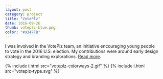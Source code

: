 ```yaml
---
layout: post
category: project
title: "VotePlz"
date: 2016-09-26
thumb: voteplz-blue.png
color: "#9347FB"
---
```


I was involved in the VotePlz team, an initiative encouraging young people to vote in the 2016 U.S. election. My contributions were around early design strategy and branding explorations. <a href="https://venturebeat.com/2016/09/26/y-combinator-chiefs-nonprofit-voteplz-launches-1-million-voter-registration-sweepstakes/">Read more</a>.

{% include i.html src="voteplz-colorways-2.gif" %}
{% include i.html src="voteplz-type.svg" %}
